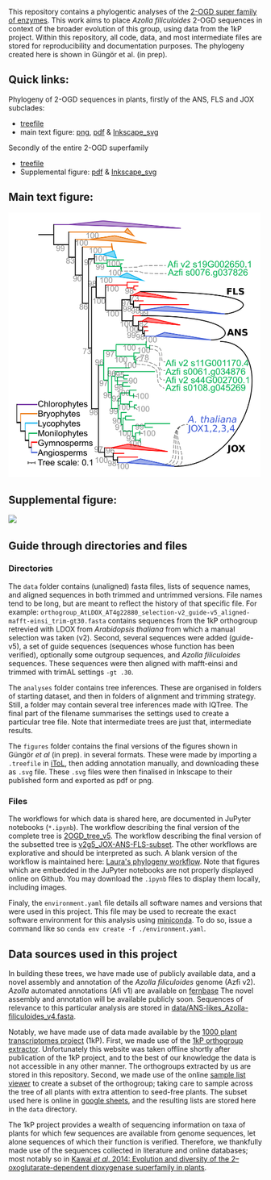 This repository contains a phylogentic analyses of the [2-OGD super family of enzymes](https://onlinelibrary.wiley.com/doi/10.1111/tpj.12479).
This work aims to place _Azolla filiculoides_ 2-OGD sequences in context of the broader evolution of this group, using data from the 1kP project.
Within this repository, all code, data, and most intermediate files are stored for reproducibility and documentation purposes.
The phylogeny created here is shown in Güngör et al. (in prep).


Quick links:
----------------------
Phylogeny of 2-OGD sequences in plants, firstly of the ANS, FLS and JOX subclades:
 *  [treefile](analyses/v2g5_JOX-ANS-FLS-subset_trees/aligned-mafft-einsi_trim-gt1_prank/v2g5_JOX-ANS-FLS-subset_aligned-mafft-einsi_trim-gt1_prank_iqtree-b200_booster.treefile) 
 * main text figure: 
 [png](figures/v2g5_JOX-ANS-FLS-subset_trees_transfer-bootstrap.png), 
 [pdf](figures/v2g5_JOX-ANS-FLS-subset_trees_transfer-bootstrap.pdf) & 
 [Inkscape_svg](figures/v2g5_JOX-ANS-FLS-subset_trees_transfer-bootstrap.svg)  

Secondly of the entire 2-OGD superfamily
* [treefile](analyses/orthogroup_AtLDOX_AT4g22880_selection-v2_guide-v5_trees/aligned-mafft-einsi_trim-gt3-res.50-seq99-supplmented/orthogroup_AtLDOX_AT4g22880_selection-v2_guide-v5_aligned-mafft-einsi_trim-gt3-res.50-seq99-supplmented_iqtree-bb1000-alrt1000.treefile)
* Supplemental figure: 
  [pdf](figures/v2g5_transfer_bootstrap.pdf) & 
  [Inkscape_svg](figures/v2g5_transfer_bootstrap.svg) 

Main text figure:
----------------------
<img src="figures/v2g5_JOX-ANS-FLS-subset_trees_transfer-bootstrap.png" width="500" />


Supplemental figure:
----------------------
![](figures/v2g5_transfer_bootstrap.svg)

## Guide through directories and files

### Directories
The `data` folder contains (unaligned) fasta files, lists of sequence names, and aligned sequences in both trimmed and untrimmed versions. 
File names tend to be long, but are meant to reflect the history of that specific file. 
For example: `orthogroup_AtLDOX_AT4g22880_selection-v2_guide-v5_aligned-mafft-einsi_trim-gt30.fasta` contains sequences from the 1kP orthogroup retrevied with LDOX from _Arabidopsis thaliana_ from which a manual selection was taken (v2). 
Second, several sequences were added (guide-v5), a set of guide sequences (sequences whose function has been verified), optionally some outgroup sequences, and _Azolla filiculoides_ sequences.
These sequences were then aligned with mafft-einsi and trimmed with trimAL settings `-gt .30`.

The `analyses` folder contains tree inferences. 
These are organised in folders of starting dataset, and then in folders of alignment and trimming strategy.
Still, a folder may contain several tree inferences made with IQTree. 
The final part of the filename summarises the settings used to create a particular tree file. 
Note that intermediate trees are just that, intermediate results. 

The `figures` folder contains the final versions of the figures shown in Güngör _et al_ (in prep). in several formats. 
These were made by importing a `.treefile` in [iToL](https://itol.embl.de/), then adding annotation manually, and downloading these as `.svg` file.
These `.svg` files were then finalised in Inkscape to their published form and exported as pdf or png. 

### Files
The workflows for which data is shared here, are documented in JuPyter notebooks (`*.ipynb`).
The workflow describing the final version of the complete tree is [2OGD_tree_v5](2OGD_tree_v5.ipynb). 
The workflow describing the final version of the subsetted tree is [v2g5_JOX-ANS-FLS-subset](v2g5_JOX-ANS-FLS-subset.ipynb). 
The other workflows are explorative and should be interpreted as such. 
A blank version of the workflow is maintained here: [Laura's phylogeny workflow](https://github.com/lauralwd/lauras_phylogeny_wf).
Note that figures which are embedded in the JuPyter notebooks are not properly displayed online on Github. 
You may download the `.ipynb` files to display them locally, including images. 

Finaly, the `environment.yaml` file details all software names and versions that were used in this project.
This file may be used to recreate the exact software environment for this analysis using [miniconda](https://docs.conda.io/en/latest/miniconda.html).
To do so, issue a command like so `conda env create -f ./environment.yaml`. 

## Data sources used in this project
In building these trees, we have made use of publicly available data, and a novel assembly and annotation of the _Azolla filiculoides_ genome (Azfi v2). 
_Azolla_ automated annotations (Afi v1) are available on [fernbase](ftp://ftp.fernbase.org/Azolla_filiculoides/Azolla_asm_v1.1/)
The novel assembly and annotation will be available publicly soon.
Sequences of relevance to this particular analysis are stored in [data/ANS-likes_Azolla-filiculoides_v4.fasta](data/ANS-likes_Azolla-filiculoides_v4.fasta).

Notably, we have made use of data made available by the [1000 plant transcriptomes project](https://sites.google.com/a/ualberta.ca/onekp/) (1kP).
First, we made use of the [1kP orthogroup extractor](http://jlmwiki.plantbio.uga.edu/onekp/v2/).
Unfortunately this website was taken offline shortly after publication of the 1kP project, and to the best of our knowledge the data is not accessible in any other manner. 
The orthogroups extracted by us are stored in this repository.
Second, we made use of the online [sample list viewer](http://www.onekp.com/samples/list.php) to create a subset of the orthogroup; taking care to sample across the tree of all plants with extra attention to seed-free plants. 
The subset used here is online in [google sheets](https://docs.google.com/spreadsheets/d/1v2igxY_nr7ETMoUdbqpY0QKVxJ-KYiRiO2lLoyOABsw/edit?usp=sharing), and the resulting lists are stored here in the `data` directory.

The 1kP project provides a wealth of sequencing information on taxa of plants for which few sequences are available from genome sequences, let alone sequences of which their function is verified. 
Therefore, we thankfully made use of the sequences collected in literature and online databases; 
most notably so in [Kawai _et al_. 2014: Evolution and diversity of the 2–oxoglutarate-dependent dioxygenase superfamily in plants](https://onlinelibrary.wiley.com/doi/10.1111/tpj.12479).

